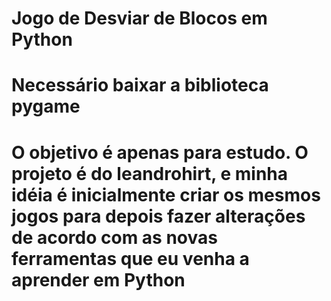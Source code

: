 # Jogo de Desviar de Blocos em Python


# Necessário baixar a biblioteca pygame 

# O objetivo é apenas para estudo. O projeto é do leandrohirt, e minha idéia é inicialmente criar os mesmos jogos para depois fazer alterações de acordo com as novas ferramentas que eu venha a aprender em Python